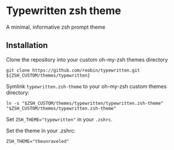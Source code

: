 # Typewritten zsh theme
A minimal, informative zsh prompt theme

## Installation

Clone the repository into your custom oh-my-zsh themes directory

``git clone https://github.com/reobin/typewritten.git ${ZSH_CUSTOM/themes/typewritten}``

Symlink ``typewritten.zsh-theme`` to your oh-my-zsh custom themes directory:

``ln -s "$ZSH_CUSTOM/themes/typewritten/typewritten.zsh-theme" "$ZSH_CUSTOM/themes/typewritten.zsh-theme"``

Set ``ZSH_THEME="typewritten"`` in your ``.zshrc``.

Set the theme in your .zshrc:

``ZSH_THEME="theunraveled"``
